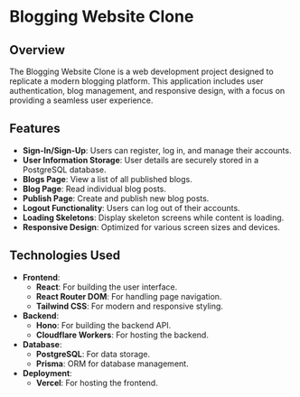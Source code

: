 # Blogging Website Clone

## Overview

The Blogging Website Clone is a web development project designed to replicate a modern blogging platform. This application includes user authentication, blog management, and responsive design, with a focus on providing a seamless user experience.

## Features

- **Sign-In/Sign-Up**: Users can register, log in, and manage their accounts.
- **User Information Storage**: User details are securely stored in a PostgreSQL database.
- **Blogs Page**: View a list of all published blogs.
- **Blog Page**: Read individual blog posts.
- **Publish Page**: Create and publish new blog posts.
- **Logout Functionality**: Users can log out of their accounts.
- **Loading Skeletons**: Display skeleton screens while content is loading.
- **Responsive Design**: Optimized for various screen sizes and devices.

## Technologies Used

- **Frontend**:
  - **React**: For building the user interface.
  - **React Router DOM**: For handling page navigation.
  - **Tailwind CSS**: For modern and responsive styling.
- **Backend**:
  - **Hono**: For building the backend API.
  - **Cloudflare Workers**: For hosting the backend.
- **Database**:
  - **PostgreSQL**: For data storage.
  - **Prisma**: ORM for database management.
- **Deployment**:
  - **Vercel**: For hosting the frontend.
